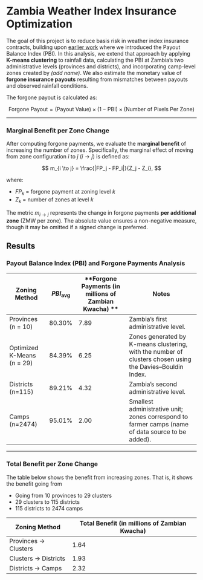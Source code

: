 # Zambia Weather Index Insurance Optimization

The goal of this project is to reduce basis risk in weather index insurance contracts, building upon [earlier work](https://github.com/Sam-Gartenstein/zambia-drought-analysis) where we introduced the Payout Balance Index (PBI). In this analysis, we extend that approach by applying **K-means clustering** to rainfall data, calculating the PBI at Zambia’s two administrative levels (provinces and districts), and incorporating camp-level zones created by *(add name)*. We also estimate the monetary value of **forgone insurance payouts** resulting from mismatches between payouts and observed rainfall conditions.

The forgone payout is calculated as:

$$
\text{Forgone Payout} =
(\text{Payout Value}) \times (1 - \text{PBI}) \times (\text{Number of Pixels Per Zone})
$$

---

### Marginal Benefit per Zone Change

After computing forgone payments, we evaluate the **marginal benefit** of increasing the number of zones. Specifically, the marginal effect of moving from zone configuration $i$ to $j$ ($i \to j$) is defined as:

$$
m_{i \to j} = \frac{|FP_j - FP_i|}{Z_j - Z_i},
$$

where:  
- $FP_k$ = forgone payment at zoning level $k$  
- $Z_k$ = number of zones at level $k$  

The metric $m_{i \to j}$ represents the change in forgone payments **per additional zone** (ZMW per zone). The absolute value ensures a non-negative measure, though it may be omitted if a signed change is preferred.


## Results 

### Payout Balance Index (PBI) and Forgone Payments Analysis

| **Zoning Method**             | **$PBI_{\text{avg}}$** | **Forgone Payments (in millions of Zambian Kwacha) ** | **Notes**                                                                 |
|--------------------------------|------------------------|-----------------------|---------------------------------------------------------------------------|
| Provinces (n = 10)             | 80.30%                 | 7.89                     | Zambia’s first administrative level.                                      |
| Optimized K-Means (n = 29)     | 84.39%                 | 6.25                     | Zones generated by K-means clustering, with the number of clusters chosen using the Davies–Bouldin Index. |
| Districts (n=115)            | 89.21%                 | 4.32                     | Zambia’s second administrative level.                                     |
| Camps (n=2474)                         | 95.01%                 | 2.00                     | Smallest administrative unit; zones correspond to farmer camps (name of data source to be added). |
---

### Total Benefit per Zone Change 

The table below shows the benefit from increasing zones. That is, it shows the benefit going from

- Going from 10 provinces to 29 clusters
- 29 clusters to 115 districts
- 115 districts to 2474 camps

| **Zoning Method**       | Total Benefit (in millions of Zambian Kwacha) |
|--------------------------|-----------------------------------------------|
| Provinces → Clusters     |  1.64                                         |
| Clusters → Districts     |  1.93                                         |
| Districts → Camps        |  2.32                                         |



